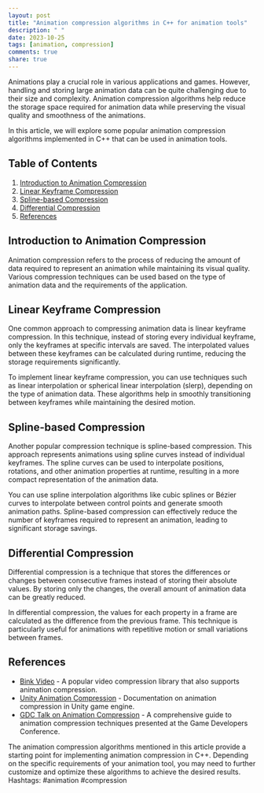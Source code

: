 ```yaml
---
layout: post
title: "Animation compression algorithms in C++ for animation tools"
description: " "
date: 2023-10-25
tags: [animation, compression]
comments: true
share: true
---
```


Animations play a crucial role in various applications and games. However, handling and storing large animation data can be quite challenging due to their size and complexity. Animation compression algorithms help reduce the storage space required for animation data while preserving the visual quality and smoothness of the animations.

In this article, we will explore some popular animation compression algorithms implemented in C++ that can be used in animation tools.

## Table of Contents
1. [Introduction to Animation Compression](#introduction-to-animation-compression)
2. [Linear Keyframe Compression](#linear-keyframe-compression)
3. [Spline-based Compression](#spline-based-compression)
4. [Differential Compression](#differential-compression)
5. [References](#references)

## Introduction to Animation Compression

Animation compression refers to the process of reducing the amount of data required to represent an animation while maintaining its visual quality. Various compression techniques can be used based on the type of animation data and the requirements of the application.

## Linear Keyframe Compression

One common approach to compressing animation data is linear keyframe compression. In this technique, instead of storing every individual keyframe, only the keyframes at specific intervals are saved. The interpolated values between these keyframes can be calculated during runtime, reducing the storage requirements significantly.

To implement linear keyframe compression, you can use techniques such as linear interpolation or spherical linear interpolation (slerp), depending on the type of animation data. These algorithms help in smoothly transitioning between keyframes while maintaining the desired motion.

## Spline-based Compression

Another popular compression technique is spline-based compression. This approach represents animations using spline curves instead of individual keyframes. The spline curves can be used to interpolate positions, rotations, and other animation properties at runtime, resulting in a more compact representation of the animation data.

You can use spline interpolation algorithms like cubic splines or Bézier curves to interpolate between control points and generate smooth animation paths. Spline-based compression can effectively reduce the number of keyframes required to represent an animation, leading to significant storage savings.

## Differential Compression

Differential compression is a technique that stores the differences or changes between consecutive frames instead of storing their absolute values. By storing only the changes, the overall amount of animation data can be greatly reduced.

In differential compression, the values for each property in a frame are calculated as the difference from the previous frame. This technique is particularly useful for animations with repetitive motion or small variations between frames.

## References

- [Bink Video](https://www.radgametools.com/bnkmain.htm) - A popular video compression library that also supports animation compression.
- [Unity Animation Compression](https://docs.unity3d.com/Manual/AnimationCompression.html) - Documentation on animation compression in Unity game engine.
- [GDC Talk on Animation Compression](https://www.gdcvault.com/play/1024658/Animation-Compression-A-Toolkit-for) - A comprehensive guide to animation compression techniques presented at the Game Developers Conference.

The animation compression algorithms mentioned in this article provide a starting point for implementing animation compression in C++. Depending on the specific requirements of your animation tool, you may need to further customize and optimize these algorithms to achieve the desired results. Hashtags: #animation #compression